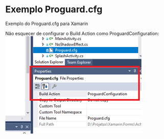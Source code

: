 # Exemplo Proguard.cfg
Exemplo do Proguard.cfg para Xamarin

Não esquecer de configurar o Build Action como ProguardConfiguration:
![Properties Proguard.cfg](https://github.com/idenardi/ProguardSample/blob/master/Properties.png)
